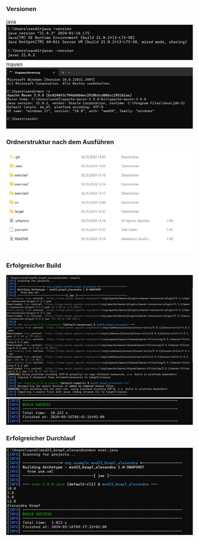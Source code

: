 ### Versionen
java
![Compile](resources/media/ex3_0.1.png)
maven
![Compile](resources/media/ex3_0.2.png)

### Ordnerstruktur nach dem Ausführen
![Ordnerstruktur](resources/media/ex3_1.png)

### Erfolgreicher Build
![Compile](resources/media/ex3_2.1.png)
![Compile](resources/media/ex3_2.2.png)

### Erfolgreicher Durchlauf
![Execution](resources/media/ex3_3.png)
